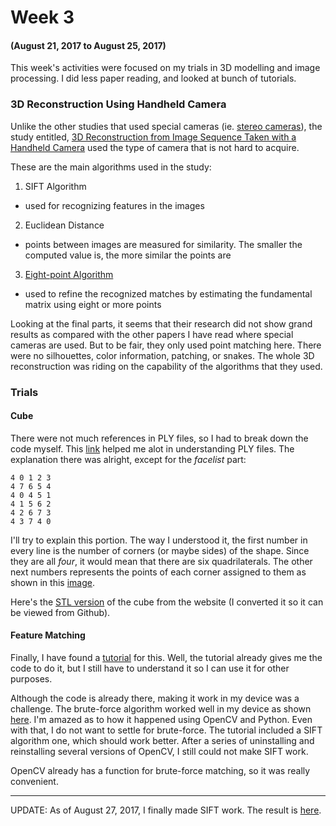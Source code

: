 # Week 3
#### (August 21, 2017 to August 25, 2017)

This week's activities were focused on my trials in 3D modelling and image processing. I did less paper reading, and looked at bunch of tutorials.

### 3D Reconstruction Using Handheld Camera
Unlike the other studies that used special cameras (ie. [stereo cameras](http://www.vmresource.com/camera/cameras-general.htm)), the study entitled, [3D Reconstruction from Image Sequence Taken with a Handheld Camera](Documents/3d_Reconstruction_from_Image_Seq_Taken_with_a_Handheld_Camera.pdf) used the type of camera that is not hard to acquire.

These are the main algorithms used in the study:
1. SIFT Algorithm
  * used for recognizing features in the images
2. Euclidean Distance
  * points between images are measured for similarity. The smaller the computed value is, the more similar the points are
3. [Eight-point Algorithm](http://www.cs.unc.edu/~marc/tutorial/node54.html)
  * used to refine the recognized matches by estimating the fundamental matrix using eight or more points
 
Looking at the final parts, it seems that their research did not show grand results as compared with the other papers I have read where special cameras are used. But to be fair, they only used point matching here. There were no silhouettes, color information, patching, or snakes. The whole 3D reconstruction was riding on the capability of the algorithms that they used. 

### Trials

#### Cube
There were not much references in PLY files, so I had to break down the code myself. This [link](http://paulbourke.net/dataformats/ply/) helped me alot in understanding PLY files. The explanation there was alright, except for the _facelist_ part:
```ply
4 0 1 2 3 
4 7 6 5 4
4 0 4 5 1
4 1 5 6 2
4 2 6 7 3
4 3 7 4 0
```

I'll try to explain this portion. The way I understood it, the first number in every line is the number of corners (or maybe sides) of the shape. Since they are all _four_, it would mean that there are six quadrilaterals. The other next numbers represents the points of each corner assigned to them as shown in this [image](https://goo.gl/photos/mxBWb3AQQGSkLuH88).

Here's the [STL version](../Trials/models/cube.stl) of the cube from the website (I converted it so it can be viewed from Github).

#### Feature Matching
Finally, I have found a [tutorial](http://docs.opencv.org/trunk/dc/dc3/tutorial_py_matcher.html) for this. Well, the tutorial already gives me the code to do it, but I still have to understand it so I can use it for other purposes.

Although the code is already there, making it work in my device was a challenge. The brute-force algorithm worked well in my device as shown [here](../Trials/images/books.png). I'm amazed as to how it happened using OpenCV and Python. Even with that, I do not want to settle for brute-force. The tutorial included a SIFT algorithm one, which should work better. After a series of uninstalling and reinstalling several versions of OpenCV, I still could not make SIFT work.

OpenCV already has a function for brute-force matching, so it was really convenient.

---
UPDATE: As of August 27, 2017, I finally made SIFT work. The result is [here](../Trials/images/books_SIFT.png).

